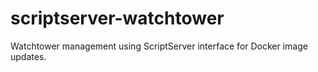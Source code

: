 # scriptserver-watchtower
Watchtower management using ScriptServer interface for Docker image updates.
